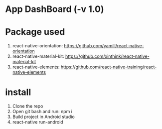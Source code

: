 # App DashBoard (-v 1.0)

# Package used
1. react-native-orientation: https://github.com/yamill/react-native-orientation
2. react-native-material-kit: https://github.com/xinthink/react-native-material-kit
3. react-native-elements: https://github.com/react-native-training/react-native-elements

# install
1. Clone the repo
2. Open git bash and run: npm i
3. Build project in Android studio
4. react-native run-android


